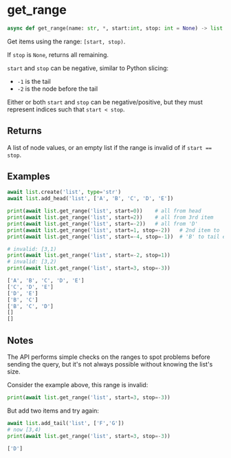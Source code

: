 # get_range

```py
async def get_range(name: str, *, start:int, stop: int = None) -> list:
```

Get items using the range: `[start, stop)`.

If `stop` is `None`, returns all remaining.

`start` and `stop` can be negative, similar to Python slicing:

- `-1` is the tail
- `-2` is the node before the tail


Either or both `start` and `stop` can be negative/positive, but they must represent indices such that `start < stop`.

## Returns
A list of node values, or an empty list if the range is invalid of if `start == stop`.

## Examples

```py
await list.create('list', type='str')
await list.add_head('list', ['A', 'B', 'C', 'D', 'E'])

print(await list.get_range('list', start=0))    # all from head
print(await list.get_range('list', start=2))    # all from 3rd item
print(await list.get_range('list', start=-2))   # all from 'D'
print(await list.get_range('list', start=1, stop=-2))   # 2nd item to 'D' exclusive
print(await list.get_range('list', start=-4, stop=-1))  # 'B' to tail exclusive

# invalid: [3,1)
print(await list.get_range('list', start=-2, stop=1))
# invalid: [3,2)
print(await list.get_range('list', start=3, stop=-3))
```

```bash title='Output'
['A', 'B', 'C', 'D', 'E']
['C', 'D', 'E']
['D', 'E']
['B', 'C']
['B', 'C', 'D']
[]
[]
```

## Notes
The API performs simple checks on the ranges to spot problems before sending the query, but it's not
always possible without knowing the list's size.

Consider the example above, this range is invalid:

```py
print(await list.get_range('list', start=3, stop=-3))
```

But add two items and try again:

```py
await list.add_tail('list', ['F','G'])
# now [3,4)
print(await list.get_range('list', start=3, stop=-3)) 
```

```bash title='Output'
['D']
```
